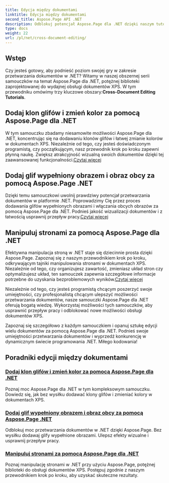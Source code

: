 ```yaml
---
title: Edycja między dokumentami
linktitle: Edycja między dokumentami
second_title: Aspose.Page API .NET
description: Odblokuj potencjał Aspose.Page dla .NET dzięki naszym tutorialom. Dodawaj klony glifów, zmieniaj kolory i bez wysiłku manipuluj stronami w dokumentach XPS.
type: docs
weight: 22
url: /pl/net/cross-document-editing/
---
```


## Wstęp

 Czy jesteś gotowy, aby podnieść poziom swojej gry w zakresie przetwarzania dokumentów w .NET? Witamy w naszej obszernej serii samouczków na temat Aspose.Page dla .NET, potężnej biblioteki zaprojektowanej do wydajnej obsługi dokumentów XPS. W tym przewodniku omówimy trzy kluczowe obszary:**Cross-Document Editing Tutorials**.

## Dodaj klon glifów i zmień kolor za pomocą Aspose.Page dla .NET

 W tym samouczku zbadamy niesamowite możliwości Aspose.Page dla .NET, koncentrując się na dodawaniu klonów glifów i łatwej zmianie kolorów w dokumentach XPS. Niezależnie od tego, czy jesteś doświadczonym programistą, czy początkującym, nasz przewodnik krok po kroku zapewni płynną naukę. Zwiększ atrakcyjność wizualną swoich dokumentów dzięki tej zaawansowanej funkcjonalności.[Czytaj więcej](./add-glyph-clone-and-change-color/)

## Dodaj glif wypełniony obrazem i obraz obcy za pomocą Aspose.Page .NET

Dzięki temu samouczkowi uwolnij prawdziwy potencjał przetwarzania dokumentów w platformie .NET. Poprowadzimy Cię przez proces dodawania glifów wypełnionych obrazami i włączania obcych obrazów za pomocą Aspose.Page dla .NET. Podnieś jakość wizualizacji dokumentów i z łatwością usprawnij przepływ pracy.[Czytaj więcej](./add-image-filled-glyph-and-foreign-image/)

## Manipuluj stronami za pomocą Aspose.Page dla .NET

 Efektywna manipulacja stroną w .NET staje się dziecinnie prosta dzięki Aspose.Page. Zapoznaj się z naszym przewodnikiem krok po kroku, odkrywającym tajniki manipulowania stronami w dokumentach XPS. Niezależnie od tego, czy organizujesz zawartość, zmieniasz układ stron czy optymalizujesz układ, ten samouczek zapewnia szczegółowe informacje potrzebne do uzyskania bezproblemowych wyników.[Czytaj więcej](./manipulate-pages/)

Niezależnie od tego, czy jesteś programistą chcącym poszerzyć swoje umiejętności, czy profesjonalistą chcącym ulepszyć możliwości przetwarzania dokumentów, nasze samouczki Aspose.Page dla .NET oferują bogatą wiedzę. Wykorzystaj możliwości tych samouczków, aby usprawnić przepływ pracy i odblokować nowe możliwości obsługi dokumentów XPS.

Zapoznaj się szczegółowo z każdym samouczkiem i opanuj sztukę edycji wielu dokumentów za pomocą Aspose.Page dla .NET. Podnieś swoje umiejętności przetwarzania dokumentów i wyprzedź konkurencję w dynamicznym świecie programowania .NET. Miłego kodowania!
## Poradniki edycji między dokumentami
### [Dodaj klon glifów i zmień kolor za pomocą Aspose.Page dla .NET](./add-glyph-clone-and-change-color/)
Poznaj moc Aspose.Page dla .NET w tym kompleksowym samouczku. Dowiedz się, jak bez wysiłku dodawać klony glifów i zmieniać kolory w dokumentach XPS.
### [Dodaj glif wypełniony obrazem i obraz obcy za pomocą Aspose.Page .NET](./add-image-filled-glyph-and-foreign-image/)
Odblokuj moc przetwarzania dokumentów w .NET dzięki Aspose.Page. Bez wysiłku dodawaj glify wypełnione obrazami. Ulepsz efekty wizualne i usprawnij przepływ pracy.
### [Manipuluj stronami za pomocą Aspose.Page dla .NET](./manipulate-pages/)
Poznaj manipulację stronami w .NET przy użyciu Aspose.Page, potężnej biblioteki do obsługi dokumentów XPS. Postępuj zgodnie z naszym przewodnikiem krok po kroku, aby uzyskać skuteczne rezultaty.